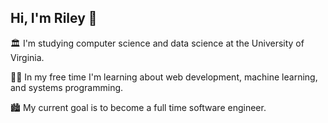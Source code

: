 ## Hi, I'm Riley 👋
🏛️ I'm studying computer science and data science at the University of Virginia.

👨‍💻 In my free time I'm learning about web development, machine learning, and systems programming.

🏙️ My current goal is to become a full time software engineer.



<!---
nfletcher27/nfletcher27 is a ✨ special ✨ repository because its `README.md` (this file) appears on your GitHub profile.
You can click the Preview link to take a look at your changes.
--->
